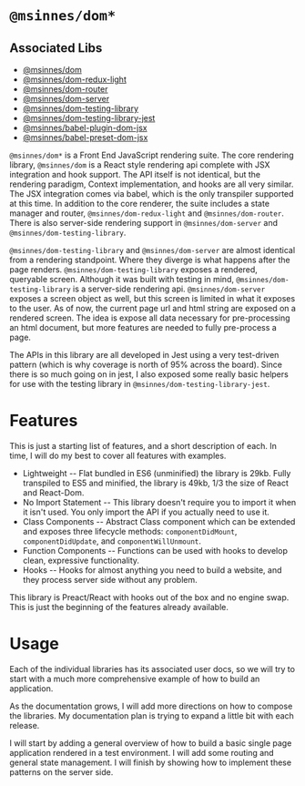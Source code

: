 # `@msinnes/dom*`

## Associated Libs

- [@msinnes/dom](/%40packages/msinnes-dom)
- [@msinnes/dom-redux-light](/%40packages/msinnes-dom-redux-light)
- [@msinnes/dom-router](/%40packages/msinnes-dom-router)
- [@msinnes/dom-server](/%40packages/msinnes-dom-server)
- [@msinnes/dom-testing-library](/%40packages/msinnes-dom-testing-library)
- [@msinnes/dom-testing-library-jest](/%40packages/msinnes-dom-testing-library-jest)
- [@msinnes/babel-plugin-dom-jsx](/%40packages/msinnes-babel-plugin-dom-jsx)
- [@msinnes/babel-preset-dom-jsx](/%40packages/msinnes-babel-preset-dom-jsx)

`@msinnes/dom*` is a Front End JavaScript rendering suite. The core rendering library, `@msinnes/dom` is a React style rendering api complete with JSX integration and hook support. The API itself is not identical, but the rendering paradigm, Context implementation, and hooks are all very similar. The JSX integration comes via babel, which is the only transpiler supported at this time. In addition to the core renderer, the suite includes a state manager and router, `@msinnes/dom-redux-light` and `@msinnes/dom-router`. There is also server-side rendering support in `@msinnes/dom-server` and `@msinnes/dom-testing-library`.

`@msinnes/dom-testing-library` and `@msinnes/dom-server` are almost identical from a rendering standpoint. Where they diverge is what happens after the page renders. `@msinnes/dom-testing-library` exposes a rendered, queryable screen. Although it was built with testing in mind, `@msinnes/dom-testing-library` is a server-side rendering api. `@msinnes/dom-server` exposes a screen object as well, but this screen is limited in what it exposes to the user. As of now, the current page url and html string are exposed on a rendered screen. The idea is expose all data necessary for pre-processing an html document, but more features are needed to fully pre-process a page.

The APIs in this library are all developed in Jest using a very test-driven pattern (which is why coverage is north of 95% across the board). Since there is so much going on in jest, I also exposed some really basic helpers for use with the testing library in `@msinnes/dom-testing-library-jest`.

# Features

This is just a starting list of features, and a short description of each. In time, I will do my best to cover all features with examples.

- Lightweight -- Flat bundled in ES6 (unminified) the library is 29kb. Fully transpiled to ES5 and minified, the library is 49kb, 1/3 the size of React and React-Dom.
- No Import Statement -- This library doesn't require you to import it when it isn't used. You only import the API if you actually need to use it.
- Class Components -- Abstract Class component which can be extended and exposes three lifecycle methods: `componentDidMount`, `componentDidUpdate`, and `componentWillUnmount`.
- Function Components -- Functions can be used with hooks to develop clean, expressive functionality.
- Hooks -- Hooks for almost anything you need to build a website, and they process server side without any problem.

This library is Preact/React with hooks out of the box and no engine swap.
This is just the beginning of the features already available.

# Usage

Each of the individual libraries has its associated user docs, so we will try to start with a much more comprehensive example of how to build an application.

As the documentation grows, I will add more directions on how to compose the libraries. My documentation plan is trying to expand a little bit with each release.

I will start by adding a general overview of how to build a basic single page application rendered in a test environment. I will add some routing and general state management. I will finish by showing how to implement these patterns on the server side.
